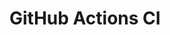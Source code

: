 # GitHub Actions CI


























































































































































































































































































































































































































































































































































































































































































































































































































































































































































































































































































































































































































































































































































































































































































































































































































































































































































































































































































































































































































































































































































































































































































































































































































































































































































































































































































































































































































































































































